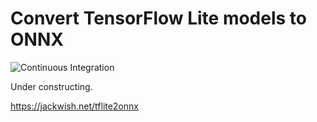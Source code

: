 Convert TensorFlow Lite models to ONNX
======================================

![Continuous Integration](https://github.com/jackwish/tflite2onnx/workflows/Continuous%20Integration/badge.svg)

Under constructing.

https://jackwish.net/tflite2onnx
